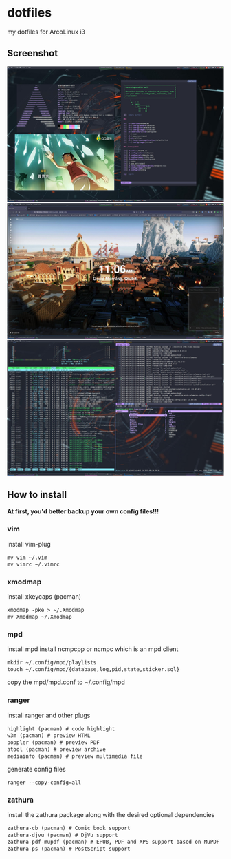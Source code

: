 # dotfiles
my dotfiles for ArcoLinux i3

## Screenshot
![0](./Screenshot/0.jpg)
![1](./Screenshot/1.jpg)
![2](./Screenshot/2.jpg)

## How to install

**At first, you'd better backup your own config files!!!**

### vim

install vim-plug

```shell
mv vim ~/.vim
mv vimrc ~/.vimrc
```

### xmodmap

install xkeycaps (pacman)

```shell
xmodmap -pke > ~/.Xmodmap
mv Xmodmap ~/.Xmodmap
```

### mpd

install mpd
install ncmpcpp or ncmpc which is an mpd client

```shell
mkdir ~/.config/mpd/playlists
touch ~/.config/mpd/{database,log,pid,state,sticker.sql}
```

copy the mpd/mpd.conf to ~/.config/mpd 


### ranger

install ranger and other plugs

```shell
highlight (pacman) # code highlight
w3m (pacman) # preview HTML
poppler (pacman) # preview PDF
atool (pacman) # preview archive
mediainfo (pacman) # preview multimedia file
```

generate config files

```shell
ranger --copy-config=all
```

### zathura

install the zathura package along with the desired optional dependencies

```shell
zathura-cb (pacman) # Comic book support
zathura-djvu (pacman) # DjVu support
zathura-pdf-mupdf (pacman) # EPUB, PDF and XPS support based on MuPDF
zathura-ps (pacman) # PostScript support
```
